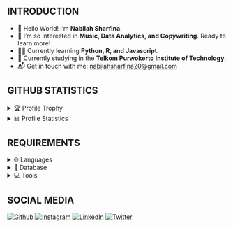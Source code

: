 ## **INTRODUCTION**
- 👋 Hello World! I’m **Nabilah Sharfina**.
- 👀 I’m so interested in **Music, Data Analytics, and Copywriting**. Ready to learn more!
- 👩‍💻 Currently learning **Python, R, and Javascript**.
- 🏫 Currently studying in the **Telkom Purwokerto Institute of Technology**.
- 📬 Get in touch with me: nabilahsharfina20@gmail.com

<!---
NabilahSharfina/NabilahSharfina is a ✨ special ✨ repository because its `README.md` (this file) appears on your GitHub profile.
You can click the Preview link to take a look at your changes.
--->

## **GITHUB STATISTICS**
<details> 
  <summary>🏆 Profile Trophy</summary>
  <br>
  
[![NabilahSharfina's github trophy](https://github-profile-trophy.vercel.app/?username=NabilahSharfina&row=1&theme=gruvbox)](https://github.com/NabilahSharfina/github-profile-trophy)  
</details>
<details> 
  <summary>📊 Profile Statistics</summary>
  <br>
  
![Github stats](https://github-readme-stats.vercel.app/api?username=NabilahSharfina&show_icons=true&theme=tokyonight)

![Streak Stats](https://github-readme-streak-stats.herokuapp.com/?user=NabilahSharfina&theme=tokyonight)

![Most Used Languages](https://github-readme-stats.vercel.app/api/top-langs?username=NabilahSharfina&show_icons=true&locale=en&layout=compact&theme=tokyonight)  
</details>

## **REQUIREMENTS**  
<details> 
  <summary>🌐 Languages</summary>
  <br>
  
<a href="https://kotlinlang.org" target="_blank"><img src="https://www.vectorlogo.zone/logos/kotlinlang/kotlinlang-icon.svg" alt="kotlin" width="40" height="40"/></a>
<a href="https://www.java.com" target="_blank"><img src="https://raw.githubusercontent.com/devicons/devicon/master/icons/java/java-original.svg" alt="java" width="40" height="40"/></a> 
<a href="https://developer.mozilla.org/en-US/docs/Web/JavaScript" target="_blank"><img src="https://raw.githubusercontent.com/devicons/devicon/master/icons/javascript/javascript-original.svg" alt="javascript" width="40" height="40"/></a>
<a href="https://www.php.net/" target="_blank"><img src="https://www.php.net/images/logos/php-logo.svg" alt="java" width="40" height="40"/></a>
<a href="https://www.python.org" target="_blank"><img src="https://raw.githubusercontent.com/devicons/devicon/master/icons/python/python-original.svg" alt="python" width="40" height="40"/></a>
<a href="https://www.r-project.org" target="_blank"><img src="https://raw.githubusercontent.com/github/explore/80688e429a7d4ef2fca1e82350fe8e3517d3494d/topics/r/r.png" alt="r" width="40" height="40"/></a>
</details>
<details> 
  <summary>💾 Database</summary>
  <br>
  
<a href="https://www.mysql.com" target="_blank"><img src="https://raw.githubusercontent.com/devicons/devicon/master/icons/mysql/mysql-original-wordmark.svg" alt="MySQL" width="40" height="40"/></a>
<a href=" https://www.postgresql.org" target="_blank"><img src="https://avatars.githubusercontent.com/u/177543?s=200&v=4" alt="PostgreSQL" width="40" height="40"/></a>
</details>
<details> 
  <summary>💻 Tools</summary>
  <br>
  
<a href="https://developer.android.com" target="_blank"><img src="https://avatars.githubusercontent.com/u/32689599?s=200&v=4" alt="android-studio" width="40" height="40"/></a>
<a href="https://www.postman.com" target="_blank"><img src="https://avatars.githubusercontent.com/u/10251060?s=200&v=4" alt="postman" width="40" height="40"/></a>
<a href="https://desktop.github.com" target="_blank"><img src="https://desktop.github.com/images/desktop-icon.svg" alt="github-desktop" width="40" height="40"/></a>
<a href="https://code.visualstudio.com" target="_blank"><img src="https://raw.githubusercontent.com/github/explore/bbd48b997e8d0bef63f676eca4da5e1f76487b56/topics/visual-studio-code/visual-studio-code.png" alt="vscode" width="40" height="40"/></a>
<a href="https://www.apachefriends.org/index.html" target="_blank"><img src="https://www.apachefriends.org/images/xampp-logo-ac950edf.svg" alt="xampp" width="40" height="40"/></a>
<br>
<a href="https://balsamiq.com" target="_blank"><img src="https://avatars.githubusercontent.com/u/3851890?s=200&v=4" alt="balsamiq" width="40" height="40"/></a>
<a href="https://www.figma.com" target="_blank"><img src="https://avatars.githubusercontent.com/u/5155369?s=200&v=4" alt="figma" width="40" height="40"/></a>
<a href="https://www.qt.io" target="_blank"><img src="https://upload.wikimedia.org/wikipedia/commons/0/0b/Qt_logo_2016.svg" alt="qt-designer" width="40" height="40"/></a>
<br>
<a href="https://developer.ibm.com/predictiveanalytics" target="_blank"><img src="https://encrypted-tbn0.gstatic.com/images?q=tbn:ANd9GcSrP78cD1japqt-O9OYYYEFY4vwSHVZUHAc6KaRFi7Mm5jjIkTLCDrorLF3UNDrrPOKgFg&usqp=CAU" alt="ibm-spss" width="40" height="40"/></a>
<a href="https://research.google.com/colaboratory" target="_blank"><img src="https://avatars.githubusercontent.com/u/33467679?s=200&v=4" alt="google-colab" width="40" height="40"/></a>
<a href="https://jupyter.org" target="_blank"><img src="https://avatars.githubusercontent.com/u/7388996?s=200&v=4" alt="jupyter-notebook" width="40" height="40"/></a>
<a href="https://www.tableau.com" target="_blank"><img src="https://avatars.githubusercontent.com/u/828667?s=200&v=4" alt="tableau" width="40" height="40"/></a>
<br>
<a href="https://www.notion.so" target="_blank"><img src="https://avatars.githubusercontent.com/u/4792552?s=200&v=4" alt="Notion" width="40" height="40"/></a>
<a href="https://trello.com" target="_blank"><img src="https://avatars.githubusercontent.com/u/6181431?s=200&v=4" alt="Trello" width="40" height="40"/></a>
<a href="https://atlassian.com" target="_blank"><img src="https://avatars.githubusercontent.com/u/168166?s=200&v=4" alt="Jira" width="40" height="40"/></a>
</details>

## **SOCIAL MEDIA**
<a href="https://github.com/NabilahSharfina" target="_blank"><img src="https://img.shields.io/badge/github-%23121011.svg?style=for-the-badge&logo=github&logoColor=white" alt="Github"></a>
<a href="https://www.instagram.com/nabilah.sharfina" target="_blank"><img src="https://img.shields.io/badge/Instagram-%23E4405F.svg?&style=for-the-badge&logo=instagram&logoColor=white" alt="Instagram"></a>
<a href="https://www.linkedin.com/in/nabilah-sharfina-1473a0208" target="_blank"><img src="https://img.shields.io/badge/LinkedIn-%230a66c2.svg?&style=for-the-badge&logo=linkedin&logoColor=white" alt="LinkedIn"></a>
<a href="https://www.twitter.com/NabilahSharfina" target="_blank"><img src="https://img.shields.io/badge/Twitter-%231da1f2.svg?&style=for-the-badge&logo=twitter&logoColor=white" alt="Twitter"></a>
